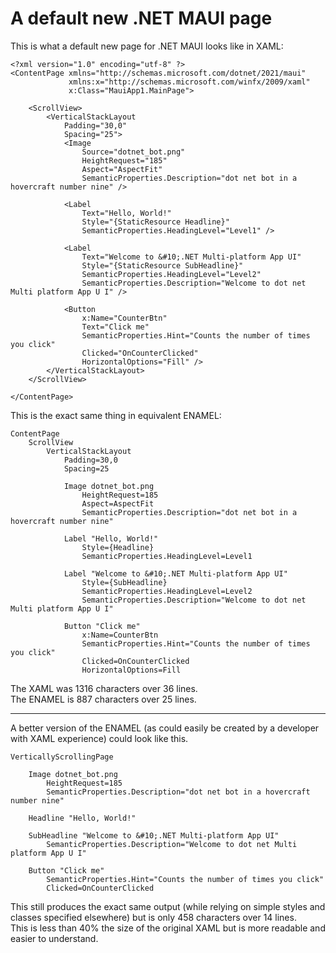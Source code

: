 # A default new .NET MAUI page

This is what a default new page for .NET MAUI looks like in XAML:

```xaml
<?xml version="1.0" encoding="utf-8" ?>
<ContentPage xmlns="http://schemas.microsoft.com/dotnet/2021/maui"
             xmlns:x="http://schemas.microsoft.com/winfx/2009/xaml"
             x:Class="MauiApp1.MainPage">

    <ScrollView>
        <VerticalStackLayout
            Padding="30,0"
            Spacing="25">
            <Image
                Source="dotnet_bot.png"
                HeightRequest="185"
                Aspect="AspectFit"
                SemanticProperties.Description="dot net bot in a hovercraft number nine" />

            <Label
                Text="Hello, World!"
                Style="{StaticResource Headline}"
                SemanticProperties.HeadingLevel="Level1" />

            <Label
                Text="Welcome to &#10;.NET Multi-platform App UI"
                Style="{StaticResource SubHeadline}"
                SemanticProperties.HeadingLevel="Level2"
                SemanticProperties.Description="Welcome to dot net Multi platform App U I" />

            <Button
                x:Name="CounterBtn"
                Text="Click me" 
                SemanticProperties.Hint="Counts the number of times you click"
                Clicked="OnCounterClicked"
                HorizontalOptions="Fill" />
        </VerticalStackLayout>
    </ScrollView>

</ContentPage>
```

This is the exact same thing in equivalent ENAMEL:

```ascii
ContentPage 
    ScrollView
        VerticalStackLayout
            Padding=30,0
            Spacing=25

            Image dotnet_bot.png
                HeightRequest=185
                Aspect=AspectFit
                SemanticProperties.Description="dot net bot in a hovercraft number nine"

            Label "Hello, World!"
                Style={Headline}
                SemanticProperties.HeadingLevel=Level1

            Label "Welcome to &#10;.NET Multi-platform App UI"
                Style={SubHeadline}
                SemanticProperties.HeadingLevel=Level2
                SemanticProperties.Description="Welcome to dot net Multi platform App U I"

            Button "Click me" 
                x:Name=CounterBtn
                SemanticProperties.Hint="Counts the number of times you click"
                Clicked=OnCounterClicked
                HorizontalOptions=Fill
```

The XAML was 1316 characters over 36 lines.  
The ENAMEL is 887 characters over 25 lines.

---

A better version of the ENAMEL (as could easily be created by a developer with XAML experience) could look like this.

```ascii
VerticallyScrollingPage

    Image dotnet_bot.png
        HeightRequest=185
        SemanticProperties.Description="dot net bot in a hovercraft number nine"

    Headline "Hello, World!"

    SubHeadline "Welcome to &#10;.NET Multi-platform App UI"
        SemanticProperties.Description="Welcome to dot net Multi platform App U I"

    Button "Click me"
        SemanticProperties.Hint="Counts the number of times you click"
        Clicked=OnCounterClicked
```

This still produces the exact same output (while relying on simple styles and classes specified elsewhere) but is only 458 characters over 14 lines.  
This is less than 40% the size of the original XAML but is more readable and easier to understand.
